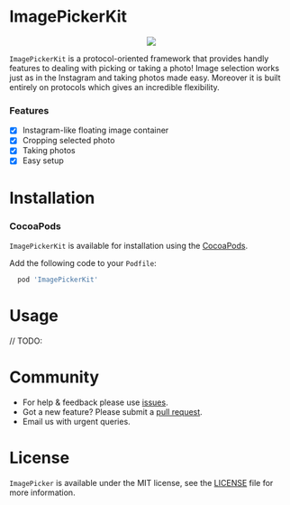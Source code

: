 # ImagePickerKit

<p align="center">
  <img src ="https://raw.githubusercontent.com/Athlee/ImagePickerKit/master/Assets/Demo.png" />
</p>

`ImagePickerKit` is a protocol-oriented framework that provides handly features to dealing with picking or taking a photo! Image selection works just as in the Instagram and taking photos made easy. Moreover it is built entirely on protocols which gives an incredible flexibility. 

### Features 

- [x] Instagram-like floating image container 
- [x] Cropping selected photo  
- [x] Taking photos 
- [x] Easy setup

# Installation
### CocoaPods

`ImagePickerKit` is available for installation using the [CocoaPods](https://cocoapods.org).

Add the following code to your `Podfile`:
```ruby
  pod 'ImagePickerKit'
```

# Usage

// TODO: 

# Community
* For help & feedback please use [issues](https://github.com/Athlee/ImagePickerKit/issues).
* Got a new feature? Please submit a [pull request](https://github.com/Athlee/ImagePickerKit/pulls).
* Email us with urgent queries. 

# License
`ImagePicker` is available under the MIT license, see the [LICENSE](https://github.com/Athlee/ImagePickerKit/blob/master/LICENSE) file for more information.
